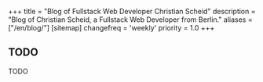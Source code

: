 +++
title = "Blog of Fullstack Web Developer Christian Scheid"
description = "Blog of Christian Scheid, a Fullstack Web Developer from Berlin."
aliases = ["/en/blog/"]
[sitemap]
  changefreq = 'weekly'
  priority = 1.0
+++
    
## TODO

TODO